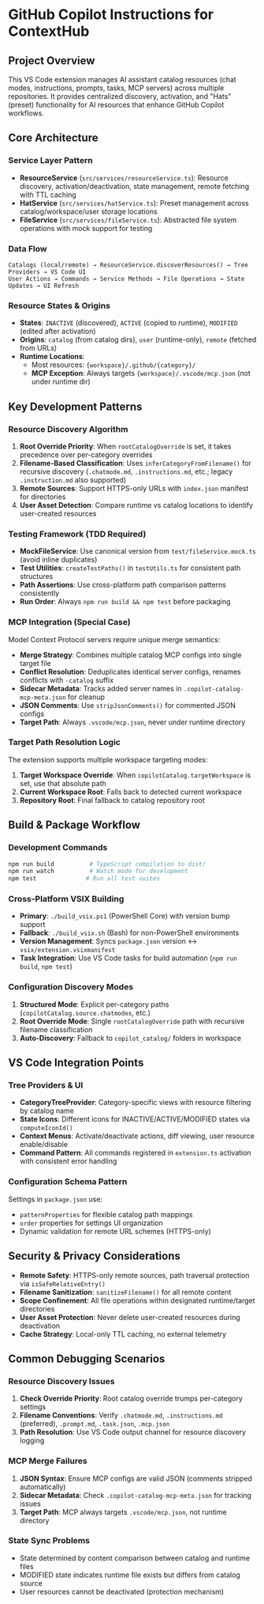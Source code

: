# GitHub Copilot Instructions for ContextHub

## Project Overview

This VS Code extension manages AI assistant catalog resources (chat modes, instructions, prompts, tasks, MCP servers) across multiple repositories. It provides centralized discovery, activation, and "Hats" (preset) functionality for AI resources that enhance GitHub Copilot workflows.

## Core Architecture

### Service Layer Pattern
- **ResourceService** (`src/services/resourceService.ts`): Resource discovery, activation/deactivation, state management, remote fetching with TTL caching
- **HatService** (`src/services/hatService.ts`): Preset management across catalog/workspace/user storage locations  
- **FileService** (`src/services/fileService.ts`): Abstracted file system operations with mock support for testing

### Data Flow
```
Catalogs (local/remote) → ResourceService.discoverResources() → Tree Providers → VS Code UI
User Actions → Commands → Service Methods → File Operations → State Updates → UI Refresh
```

### Resource States & Origins
- **States**: `INACTIVE` (discovered), `ACTIVE` (copied to runtime), `MODIFIED` (edited after activation)
- **Origins**: `catalog` (from catalog dirs), `user` (runtime-only), `remote` (fetched from URLs)
- **Runtime Locations**: 
  - Most resources: `{workspace}/.github/{category}/`
  - **MCP Exception**: Always targets `{workspace}/.vscode/mcp.json` (not under runtime dir)

## Key Development Patterns

### Resource Discovery Algorithm
1. **Root Override Priority**: When `rootCatalogOverride` is set, it takes precedence over per-category overrides
2. **Filename-Based Classification**: Uses `inferCategoryFromFilename()` for recursive discovery (`.chatmode.md`, `.instructions.md`, etc.; legacy `.instruction.md` also supported)
3. **Remote Sources**: Support HTTPS-only URLs with `index.json` manifest for directories
4. **User Asset Detection**: Compare runtime vs catalog locations to identify user-created resources

### Testing Framework (TDD Required)
- **MockFileService**: Use canonical version from `test/fileService.mock.ts` (avoid inline duplicates)
- **Test Utilities**: `createTestPaths()` in `testUtils.ts` for consistent path structures
- **Path Assertions**: Use cross-platform path comparison patterns consistently
- **Run Order**: Always `npm run build && npm test` before packaging

### MCP Integration (Special Case)
Model Context Protocol servers require unique merge semantics:
- **Merge Strategy**: Combines multiple catalog MCP configs into single target file
- **Conflict Resolution**: Deduplicates identical server configs, renames conflicts with `-catalog` suffix
- **Sidecar Metadata**: Tracks added server names in `.copilot-catalog-mcp-meta.json` for cleanup
- **JSON Comments**: Use `stripJsonComments()` for commented JSON configs
- **Target Path**: Always `.vscode/mcp.json`, never under runtime directory

### Target Path Resolution Logic
The extension supports multiple workspace targeting modes:
1. **Target Workspace Override**: When `copilotCatalog.targetWorkspace` is set, use that absolute path
2. **Current Workspace Root**: Falls back to detected current workspace
3. **Repository Root**: Final fallback to catalog repository root

## Build & Package Workflow

### Development Commands
```bash
npm run build          # TypeScript compilation to dist/
npm run watch          # Watch mode for development  
npm test              # Run all test suites
```

### Cross-Platform VSIX Building
- **Primary**: `./build_vsix.ps1` (PowerShell Core) with version bump support
- **Fallback**: `./build_vsix.sh` (Bash) for non-PowerShell environments
- **Version Management**: Syncs `package.json` version ↔ `vsix/extension.vsixmanifest`
- **Task Integration**: Use VS Code tasks for build automation (`npm run build`, `npm test`)

### Configuration Discovery Modes
1. **Structured Mode**: Explicit per-category paths (`copilotCatalog.source.chatmodes`, etc.)
2. **Root Override Mode**: Single `rootCatalogOverride` path with recursive filename classification
3. **Auto-Discovery**: Fallback to `copilot_catalog/` folders in workspace

## VS Code Integration Points

### Tree Providers & UI
- **CategoryTreeProvider**: Category-specific views with resource filtering by catalog name
- **State Icons**: Different icons for INACTIVE/ACTIVE/MODIFIED states via `computeIconId()`
- **Context Menus**: Activate/deactivate actions, diff viewing, user resource enable/disable
- **Command Pattern**: All commands registered in `extension.ts` activation with consistent error handling

### Configuration Schema Pattern
Settings in `package.json` use:
- `patternProperties` for flexible catalog path mappings
- `order` properties for settings UI organization
- Dynamic validation for remote URL schemes (HTTPS-only)

## Security & Privacy Considerations

- **Remote Safety**: HTTPS-only remote sources, path traversal protection via `isSafeRelativeEntry()`
- **Filename Sanitization**: `sanitizeFilename()` for all remote content
- **Scope Confinement**: All file operations within designated runtime/target directories
- **User Asset Protection**: Never delete user-created resources during deactivation
- **Cache Strategy**: Local-only TTL caching, no external telemetry

## Common Debugging Scenarios

### Resource Discovery Issues
1. **Check Override Priority**: Root catalog override trumps per-category settings
2. **Filename Conventions**: Verify `.chatmode.md`, `.instructions.md` (preferred), `.prompt.md`, `.task.json`, `.mcp.json`
3. **Path Resolution**: Use VS Code output channel for resource discovery logging

### MCP Merge Failures  
1. **JSON Syntax**: Ensure MCP configs are valid JSON (comments stripped automatically)
2. **Sidecar Metadata**: Check `.copilot-catalog-mcp-meta.json` for tracking issues
3. **Target Path**: MCP always targets `.vscode/mcp.json`, not runtime directory

### State Sync Problems
- State determined by content comparison between catalog and runtime files
- MODIFIED state indicates runtime file exists but differs from catalog source
- User resources cannot be deactivated (protection mechanism)
